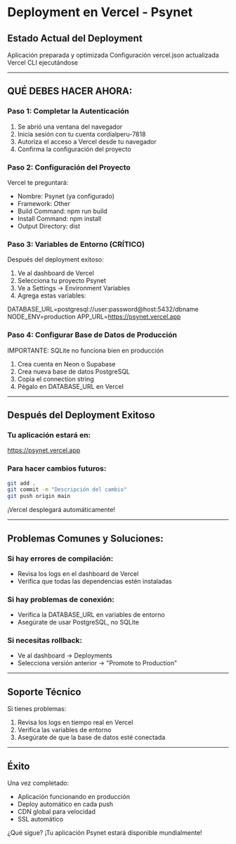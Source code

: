 # Deployment en Vercel - Psynet

## Estado Actual del Deployment

Aplicación preparada y optimizada
Configuración vercel.json actualizada
Vercel CLI ejecutándose

---

## QUÉ DEBES HACER AHORA:

### Paso 1: Completar la Autenticación
1. Se abrió una ventana del navegador
2. Inicia sesión con tu cuenta cordialperu-7818
3. Autoriza el acceso a Vercel desde tu navegador
4. Confirma la configuración del proyecto

### Paso 2: Configuración del Proyecto
Vercel te preguntará:
- Nombre: Psynet (ya configurado)
- Framework: Other
- Build Command: npm run build
- Install Command: npm install
- Output Directory: dist

### Paso 3: Variables de Entorno (CRÍTICO)
Después del deployment exitoso:

1. Ve al dashboard de Vercel
2. Selecciona tu proyecto Psynet
3. Ve a Settings → Environment Variables
4. Agrega estas variables:

DATABASE_URL=postgresql://user:password@host:5432/dbname
NODE_ENV=production
APP_URL=https://psynet.vercel.app

### Paso 4: Configurar Base de Datos de Producción

IMPORTANTE: SQLite no funciona bien en producción

1. Crea cuenta en Neon o Supabase
2. Crea nueva base de datos PostgreSQL
3. Copia el connection string
4. Pégalo en DATABASE_URL en Vercel

---

## Después del Deployment Exitoso

### Tu aplicación estará en:
https://psynet.vercel.app

### Para hacer cambios futuros:
```bash
git add .
git commit -m "Descripción del cambio"
git push origin main
```
¡Vercel desplegará automáticamente!

---

## Problemas Comunes y Soluciones:

### Si hay errores de compilación:
- Revisa los logs en el dashboard de Vercel
- Verifica que todas las dependencias estén instaladas

### Si hay problemas de conexión:
- Verifica la DATABASE_URL en variables de entorno
- Asegúrate de usar PostgreSQL, no SQLite

### Si necesitas rollback:
- Ve al dashboard → Deployments
- Selecciona versión anterior → "Promote to Production"

---

## Soporte Técnico

Si tienes problemas:
1. Revisa los logs en tiempo real en Vercel
2. Verifica las variables de entorno
3. Asegúrate de que la base de datos esté conectada

---

## Éxito

Una vez completado:
- Aplicación funcionando en producción
- Deploy automático en cada push
- CDN global para velocidad
- SSL automático

¿Qué sigue? ¡Tu aplicación Psynet estará disponible mundialmente!
